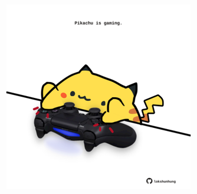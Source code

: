 <!-- built at 07/05/2021, 08:01:53 UTC -->
<p align="center">
  <img width="500" height="500" src="./ReadmeImage.svg">
</p>

